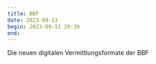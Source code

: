 ```yaml
---
title: BBF
date: 2023-09-11
begin: 2023-09-11 20:30
end:
---
```


Die neuen digitalen Vermittlungsformate der BBF